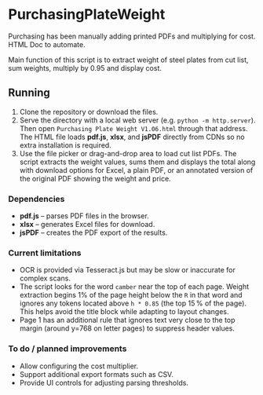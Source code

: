 # PurchasingPlateWeight
Purchasing has been manually adding printed PDFs and multiplying for cost. HTML Doc to automate.

Main function of this script is to extract weight of steel plates from cut list, sum weights, multiply by 0.95 and display cost.

## Running
1. Clone the repository or download the files.
2. Serve the directory with a local web server (e.g. `python -m http.server`).
   Then open `Purchasing Plate Weight V1.06.html` through that address.
   The HTML file loads **pdf.js**, **xlsx**, and **jsPDF** directly from CDNs so
   no extra installation is required.
3. Use the file picker or drag-and-drop area to load cut list PDFs. The script
  extracts the weight values, sums them and displays the total along with
  download options for Excel, a plain PDF, or an annotated version of the
  original PDF showing the weight and price.

### Dependencies
- **pdf.js** – parses PDF files in the browser.
- **xlsx** – generates Excel files for download.
- **jsPDF** – creates the PDF export of the results.

### Current limitations
- OCR is provided via Tesseract.js but may be slow or inaccurate for complex
  scans.
- The script looks for the word `camber` near the top of each page. Weight
  extraction begins 1% of the page height below the `R` in that word and ignores
  any tokens located above `h * 0.85` (the top 15 % of the page). This helps
  avoid the title block while adapting to layout changes.
- Page 1 has an additional rule that ignores text very close to the
  top margin (around y=768 on letter pages) to suppress header values.

### To do / planned improvements
- Allow configuring the cost multiplier.
- Support additional export formats such as CSV.
- Provide UI controls for adjusting parsing thresholds.
